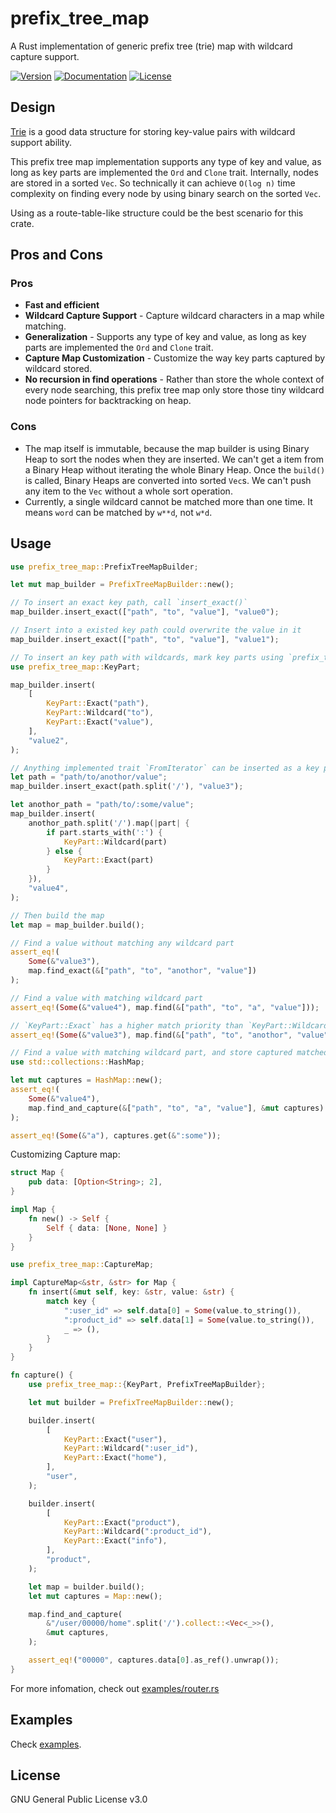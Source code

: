 # prefix_tree_map
A Rust implementation of generic prefix tree (trie) map with wildcard capture support.

[![Version](https://img.shields.io/crates/v/prefix_tree_map.svg?style=flat)](https://crates.io/crates/prefix_tree_map)
[![Documentation](https://img.shields.io/badge/docs-release-brightgreen.svg?style=flat)](https://docs.rs/prefix_tree_map)
[![License](https://img.shields.io/crates/l/prefix_tree_map.svg?style=flat)](https://github.com/EAimTY/prefix_tree_map/blob/master/LICENSE)

## Design
[Trie](https://en.wikipedia.org/wiki/Trie) is a good data structure for storing key-value pairs with wildcard support ability.

This prefix tree map implementation supports any type of key and value, as long as key parts are implemented the `Ord` and `Clone` trait. Internally, nodes are stored in a sorted `Vec`. So technically it can achieve `O(log n)` time complexity on finding every node by using binary search on the sorted `Vec`.

Using as a route-table-like structure could be the best scenario for this crate.

## Pros and Cons

### Pros
- **Fast and efficient**
- **Wildcard Capture Support** - Capture wildcard characters in a map while matching.
- **Generalization** - Supports any type of key and value, as long as key parts are implemented the `Ord` and `Clone` trait.
- **Capture Map Customization** - Customize the way key parts captured by wildcard stored.
- **No recursion in find operations** - Rather than store the whole context of every node searching, this prefix tree map only store those tiny wildcard node pointers for backtracking on heap.

### Cons
- The map itself is immutable, because the map builder is using Binary Heap to sort the nodes when they are inserted. We can't get a item from a Binary Heap without iterating the whole Binary Heap. Once the `build()` is called, Binary Heaps are converted into sorted `Vec`s. We can't push any item to the `Vec` without a whole sort operation.
- Currently, a single wildcard cannot be matched more than one time. It means `word` can be matched by `w**d`, not `w*d`.

## Usage
```rust
use prefix_tree_map::PrefixTreeMapBuilder;

let mut map_builder = PrefixTreeMapBuilder::new();

// To insert an exact key path, call `insert_exact()`
map_builder.insert_exact(["path", "to", "value"], "value0");

// Insert into a existed key path could overwrite the value in it
map_builder.insert_exact(["path", "to", "value"], "value1");

// To insert an key path with wildcards, mark key parts using `prefix_tree_map::KeyPart` and call `insert()`
use prefix_tree_map::KeyPart;

map_builder.insert(
    [
        KeyPart::Exact("path"),
        KeyPart::Wildcard("to"),
        KeyPart::Exact("value"),
    ],
    "value2",
);

// Anything implemented trait `FromIterator` can be inserted as a key path:
let path = "path/to/anothor/value";
map_builder.insert_exact(path.split('/'), "value3");

let anothor_path = "path/to/:some/value";
map_builder.insert(
    anothor_path.split('/').map(|part| {
        if part.starts_with(':') {
            KeyPart::Wildcard(part)
        } else {
            KeyPart::Exact(part)
        }
    }),
    "value4",
);

// Then build the map
let map = map_builder.build();

// Find a value without matching any wildcard part
assert_eq!(
    Some(&"value3"),
    map.find_exact(&["path", "to", "anothor", "value"])
);

// Find a value with matching wildcard part
assert_eq!(Some(&"value4"), map.find(&["path", "to", "a", "value"]));

// `KeyPart::Exact` has a higher match priority than `KeyPart::Wildcard`
assert_eq!(Some(&"value3"), map.find(&["path", "to", "anothor", "value"]));

// Find a value with matching wildcard part, and store captured matched wildcard parts in a map
use std::collections::HashMap;

let mut captures = HashMap::new();
assert_eq!(
    Some(&"value4"),
    map.find_and_capture(&["path", "to", "a", "value"], &mut captures)
);

assert_eq!(Some(&"a"), captures.get(&":some"));
```

Customizing Capture map:
```rust
struct Map {
    pub data: [Option<String>; 2],
}

impl Map {
    fn new() -> Self {
        Self { data: [None, None] }
    }
}

use prefix_tree_map::CaptureMap;

impl CaptureMap<&str, &str> for Map {
    fn insert(&mut self, key: &str, value: &str) {
        match key {
            ":user_id" => self.data[0] = Some(value.to_string()),
            ":product_id" => self.data[1] = Some(value.to_string()),
            _ => (),
        }
    }
}

fn capture() {
    use prefix_tree_map::{KeyPart, PrefixTreeMapBuilder};

    let mut builder = PrefixTreeMapBuilder::new();

    builder.insert(
        [
            KeyPart::Exact("user"),
            KeyPart::Wildcard(":user_id"),
            KeyPart::Exact("home"),
        ],
        "user",
    );

    builder.insert(
        [
            KeyPart::Exact("product"),
            KeyPart::Wildcard(":product_id"),
            KeyPart::Exact("info"),
        ],
        "product",
    );

    let map = builder.build();
    let mut captures = Map::new();

    map.find_and_capture(
        &"/user/00000/home".split('/').collect::<Vec<_>>(),
        &mut captures,
    );

    assert_eq!("00000", captures.data[0].as_ref().unwrap());
}
```

For more infomation, check out [examples/router.rs](https://github.com/EAimTY/prefix_tree_map/blob/master/examples/router.rs)

## Examples

Check [examples](https://github.com/EAimTY/prefix_tree_map/tree/master/examples).

## License
GNU General Public License v3.0
